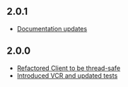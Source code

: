 2.0.1
-----
* [Documentation updates](https://github.com/neektza/rmeetup/commit/9d17dfa1150b017f702901d7cbcbb3a1132a6a31)

2.0.0
-----
* [Refactored Client to be thread-safe](https://github.com/neektza/rmeetup/commit/553c2491a848819708576f127ee87fee50381769)
* [Introduced VCR and updated tests](https://github.com/neektza/rmeetup/commit/233bd3e57f9b78091667fa5baa380c2105505be3)
